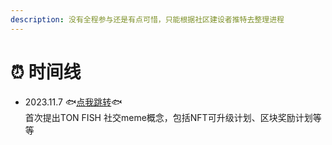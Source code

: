 ```yaml
---
description: 没有全程参与还是有点可惜，只能根据社区建设者推特去整理进程
---
```


# ⏰ 时间线

* 2023.11.7  🐟[点我跳转](https://x.com/tonfish\_tg/status/1721919752027902229?s=20)🐟\
  首次提出TON FISH 社交meme概念，包括NFT可升级计划、区块奖励计划等等
